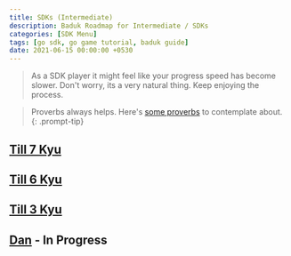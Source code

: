 ```yaml
---
title: SDKs (Intermediate)
description: Baduk Roadmap for Intermediate / SDKs
categories: [SDK Menu]
tags: [go sdk, go game tutorial, baduk guide]
date: 2021-06-15 00:00:00 +0530
---
```


> As a SDK player it might feel like your progress speed has become slower. Don't worry, its a very natural thing. Keep
enjoying the process.

> Proverbs always helps. Here's <a href="https://en.1200igo.com/proverb" target="_blank">some proverbs</a> to
contemplate about.
{: .prompt-tip}

## [Till 7 Kyu](/posts/sdk-9kyu)

## [Till 6 Kyu](/posts/sdk-6kyu)

## [Till 3 Kyu](/posts/sdk-3kyu)

## [Dan](/posts/shodan) - In Progress
